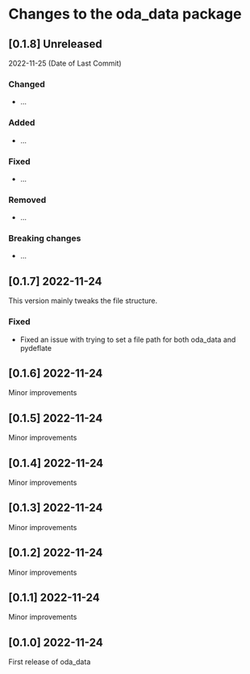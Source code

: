 # Changes to the oda_data package

## [0.1.8] Unreleased

2022-11-25 (Date of Last Commit)

### Changed
* ...

### Added
* ...

### Fixed
* ...

### Removed
* ...

### Breaking changes
* ...


## [0.1.7] 2022-11-24
This version mainly tweaks the file structure.

### Fixed
* Fixed an issue with trying to set a file path for both oda_data and pydeflate

## [0.1.6] 2022-11-24
Minor improvements

## [0.1.5] 2022-11-24
Minor improvements

## [0.1.4] 2022-11-24
Minor improvements

## [0.1.3] 2022-11-24
Minor improvements

## [0.1.2] 2022-11-24
Minor improvements

## [0.1.1] 2022-11-24
Minor improvements

## [0.1.0] 2022-11-24
First release of oda_data